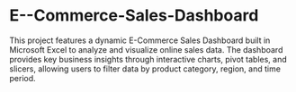 # E--Commerce-Sales-Dashboard
This project features a dynamic E-Commerce Sales Dashboard built in Microsoft Excel to analyze and visualize online sales data. The dashboard provides key business insights through interactive charts, pivot tables, and slicers, allowing users to filter data by product category, region, and time period.  

